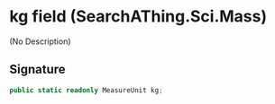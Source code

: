 # kg field (SearchAThing.Sci.Mass)
(No Description)

## Signature
```csharp
public static readonly MeasureUnit kg;
```
